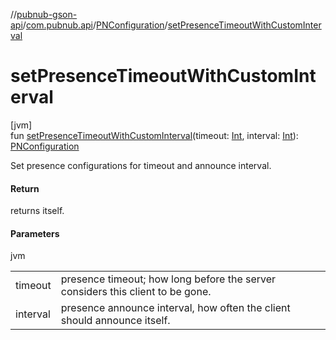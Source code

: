 //[pubnub-gson-api](../../../index.md)/[com.pubnub.api](../index.md)/[PNConfiguration](index.md)/[setPresenceTimeoutWithCustomInterval](set-presence-timeout-with-custom-interval.md)

# setPresenceTimeoutWithCustomInterval

[jvm]\
fun [setPresenceTimeoutWithCustomInterval](set-presence-timeout-with-custom-interval.md)(timeout: [Int](https://kotlinlang.org/api/latest/jvm/stdlib/kotlin/-int/index.html), interval: [Int](https://kotlinlang.org/api/latest/jvm/stdlib/kotlin/-int/index.html)): [PNConfiguration](index.md)

Set presence configurations for timeout and announce interval.

#### Return

returns itself.

#### Parameters

jvm

| | |
|---|---|
| timeout | presence timeout; how long before the server considers this client to be gone. |
| interval | presence announce interval, how often the client should announce itself. |
